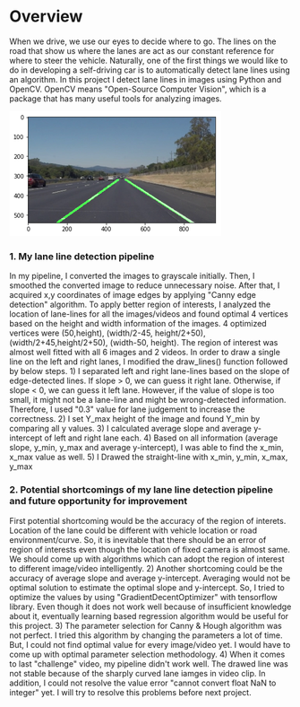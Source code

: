 # **Overview**

When we drive, we use our eyes to decide where to go.  The lines on the road that show us where the lanes are act as our constant reference for where to steer the vehicle.  Naturally, one of the first things we would like to do in developing a self-driving car is to automatically detect lane lines using an algorithm. In this project I detect lane lines in images using Python and OpenCV.  OpenCV means "Open-Source Computer Vision", which is a package that has many useful tools for analyzing images.  

![image#1](https://github.com/KHKANG36/Lane-Lines-Finding-Project/blob/master/examples/Test_image1.png)
### 1. My lane line detection pipeline
In my pipeline, I converted the images to grayscale initially. Then, I smoothed the converted image to reduce unnecessary noise. After that, I acquired x,y coordinates of image edges by applying "Canny edge detection" algorithm. To apply better region of interests, I analyzed the location of lane-lines for all the images/videos and found optimal 4 vertices based on the height and width information of the images. 4 optimized vertices were (50,height), (width/2-45, height/2+50), (width/2+45,height/2+50), (width-50, height). The region of interest was almost well fitted with all 6 images and 2 videos. In order to draw a single line on the left and right lanes, I modified the draw_lines() function followed by below steps. 1) I separated left and right lane-lines based on the slope of edge-detected lines. If slope > 0, we can guess it right lane. Otherwise, if slope < 0, we can guess it left lane. However, if the value of slope is too small, it might not be a lane-line and might be wrong-detected information. Therefore, I used "0.3" value for lane judgement to increase the correctness. 2) I set Y_max height of the image and found Y_min by comparing all y values. 3) I calculated average slope and average y-intercept of left and right lane each. 4) Based on all information (average slope, y_min, y_max and average y-intercept), I was able to find the x_min, x_max value as well. 5) I Drawed the straight-line with x_min, y_min, x_max, y_max

### 2. Potential shortcomings of my lane line detection pipeline and future opportunity for improvement
First potential shortcoming would be the accuracy of the region of interets. Location of the lane could be different with vehicle location or road environment/curve. So, it is inevitable that there should be an error of region of interests even though the location of fixed camera is almost same. We should come up with algorithms which can adopt the region of interest to different image/video intelligently. 2) Another shortcoming could be the accuracy of average slope and average y-intercept. Averaging would not be optimal solution to estimate the optimal slope and y-intercept. So, I tried to optimize the values by using "GradientDecentOptimizer" with tensorflow library. Even though it does not work well because of insufficient knowledge about it, eventually learning based regression algorithm would be useful for this project. 3) The parameter selection for Canny & Hough algorithm was not perfect. I tried this algorithm by changing the parameters a lot of time. But, I could not find optimal value for every image/video yet. I would have to come up with optimal parameter selection methodology. 4) When it comes to last "challenge" video, my pipeline didn't work well. The drawed line was not stable because of the sharply curved lane iamges in video clip. In addition, I could not resolve the value error "cannot convert float NaN to integer" yet. I will try to resolve this problems before next project.

